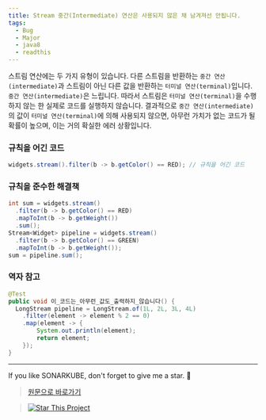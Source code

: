 ```yaml
---
title: Stream 중간(Intermediate) 연산은 사용되지 않은 채 남겨져선 안됩니다.
tags:
  - Bug
  - Major
  - java8
  - readthis
---
```


스트림 연산에는 두 가지 유형이 있습니다.
다른 스트림을 반환하는 `중간 연산(intermediate)`과 스트림이 아닌 다른 값을 반환하는 `터미널 연산(terminal)`입니다.
`중간 연산(intermediate)`은 느립니다.
따라서 스트림은 `터미널 연산(terminal)`을 수행하지 않는 한 실제로 코드를 실행하지 않습니다.
결과적으로 `중간 연산(intermediate)`의 값이 `터미널 연산(terminal)`에 의해 사용되지 않으면, 아무런 가치가 없는 코드가 될 확률이 높으며, 이는 거의 확실한 에러 상황입니다.

### 규칙을 어긴 코드

```java
widgets.stream().filter(b -> b.getColor() == RED); // 규칙을 어긴 코드
```

### 규칙을 준수한 해결책

```java
int sum = widgets.stream()
  .filter(b -> b.getColor() == RED)
  .mapToInt(b -> b.getWeight())
  .sum();
Stream<Widget> pipeline = widgets.stream()
  .filter(b -> b.getColor() == GREEN)
  .mapToInt(b -> b.getWeight());
sum = pipeline.sum();
```

### 역자 참고

```java
@Test
public void 이_코드는_아무런_값도_출력하지_않습니다() {
  LongStream pipeline = LongStream.of(1L, 2L, 3L, 4L)
    .filter(element -> element % 2 == 0)
    .map(element -> {
        System.out.println(element);
        return element;
    });
}
```

---

If you like SONARKUBE, don't forget to give me a star. :star2:

> [원문으로 바로가기](https://rules.sonarsource.com/java/tag/java8/RSPEC-3958)

> [![Star This Project](https://img.shields.io/github/stars/kantabile/sonarkube.svg?label=Stars&style=social)](https://github.com/kantabile/sonarkube)
